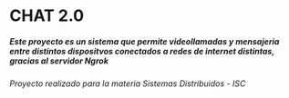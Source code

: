 <h1>CHAT 2.0</h1>

<h5> Este proyecto es un sistema que permite videollamadas y mensajeria entre distintos dispositvos conectados a redes de internet distintas, gracias al servidor Ngrok</h5>
<p></p>
<h6> Proyecto realizado para la materia Sistemas Distribuidos - ISC</h6>
